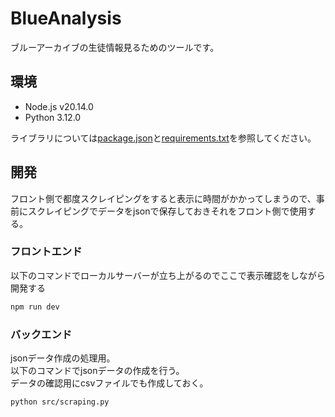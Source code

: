 # BlueAnalysis

ブルーアーカイブの生徒情報見るためのツールです。

## 環境

- Node.js v20.14.0
- Python 3.12.0

ライブラリについては[package.json](./package.json)と[requirements.txt](./requirements.txt)を参照してください。

## 開発

フロント側で都度スクレイピングをすると表示に時間がかかってしまうので、事前にスクレイピングでデータをjsonで保存しておきそれをフロント側で使用する。

### フロントエンド

以下のコマンドでローカルサーバーが立ち上がるのでここで表示確認をしながら開発する

```bash
npm run dev
```

### バックエンド

jsonデータ作成の処理用。  
以下のコマンドでjsonデータの作成を行う。  
データの確認用にcsvファイルでも作成しておく。

```bash
python src/scraping.py
```
